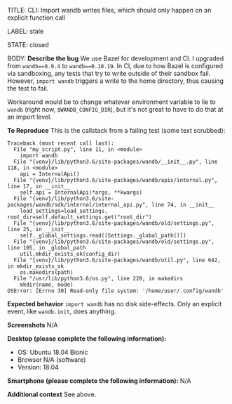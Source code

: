 TITLE:
CLI: Import wandb writes files, which should only happen on an explicit function call

LABEL:
stale

STATE:
closed

BODY:
**Describe the bug**
We use Bazel for development and CI. I upgraded from `wandb==0.9.4` to `wandb==0.10.19`.
In CI, due to how Bazel is configured via sandboxing, any tests that try to write outside of their sandbox fail.
However, `import wandb` triggers a write to the home directory, thus causing the test to fail.

Workaround would be to change whatever environment variable to lie to `wandb` (right now, `$WANDB_CONFIG_DIR`), but it's not great to have to do that at an import level.

**To Reproduce**
This is the callstack from a failing test (some text scrubbed):
```
Traceback (most recent call last):
  File "my_script.py", line 11, in <module>
    import wandb
  File "{venv}/lib/python3.6/site-packages/wandb/__init__.py", line 118, in <module>
    api = InternalApi()
  File "{venv}/lib/python3.6/site-packages/wandb/apis/internal.py", line 17, in __init__
    self.api = InternalApi(*args, **kwargs)
  File "{venv}/lib/python3.6/site-packages/wandb/sdk/internal/internal_api.py", line 74, in __init__
    load_settings=load_settings, root_dir=self.default_settings.get("root_dir")
  File "{venv}/lib/python3.6/site-packages/wandb/old/settings.py", line 25, in __init__
    self._global_settings.read([Settings._global_path()])
  File "{venv}/lib/python3.6/site-packages/wandb/old/settings.py", line 105, in _global_path
    util.mkdir_exists_ok(config_dir)
  File "{venv}/lib/python3.6/site-packages/wandb/util.py", line 642, in mkdir_exists_ok
    os.makedirs(path)
  File "/usr/lib/python3.6/os.py", line 220, in makedirs
    mkdir(name, mode)
OSError: [Errno 30] Read-only file system: '/home/user/.config/wandb'
```

**Expected behavior**
`import wandb` has no disk side-effects. Only an explicit event, like `wandb.init`, does anything.

**Screenshots**
N/A

**Desktop (please complete the following information):**
 - OS: Ubuntu 18.04 Bionic
 - Browser N/A (software)
 - Version: 18.04

**Smartphone (please complete the following information):**
N/A

**Additional context**
See above.



